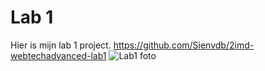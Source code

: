 # Lab 1
Hier is mijn lab 1 project. 
https://github.com/Sienvdb/2imd-webtechadvanced-lab1
![Lab1 foto](https://user-images.githubusercontent.com/99871407/154545482-25f5fa4e-06c6-4612-8d03-b23968ead935.png)
